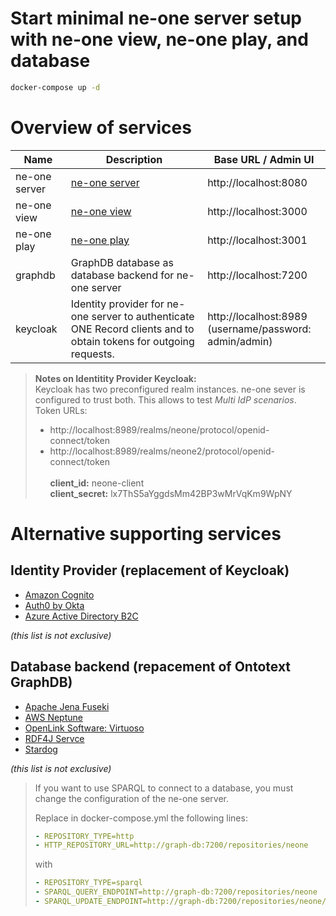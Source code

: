 # Start minimal ne-one server setup with ne-one view, ne-one play, and database
```bash
docker-compose up -d
```

# Overview of services

| Name | Description | Base URL / Admin UI |
|-|-|-|
| ne-one server | [ne-one server](https://git.openlogisticsfoundation.org/wg-digitalaircargo/ne-one) | http://localhost:8080 |
| ne-one view | [ne-one view](https://git.openlogisticsfoundation.org/wg-digitalaircargo/ne-one-view) | http://localhost:3000 |
| ne-one play | [ne-one play](https://github.com/aloccid-iata/neoneplay) | http://localhost:3001 |
| graphdb | GraphDB database as database backend for ne-one server | http://localhost:7200 |
| keycloak | Identity provider for ne-one server to authenticate ONE Record clients and to obtain tokens for outgoing requests. | http://localhost:8989 <br/> (username/password: admin/admin)|

> **Notes on Identitity Provider Keycloak:**<br/>
> Keycloak has two preconfigured realm instances. ne-one sever is configured to trust both. This allows to test _Multi IdP scenarios_.<br/>
> Token URLs: <br/>
> - http://localhost:8989/realms/neone/protocol/openid-connect/token <br/>
> - http://localhost:8989/realms/neone2/protocol/openid-connect/token <br/><br/>
> **client_id:** neone-client <br/>
> **client_secret:** lx7ThS5aYggdsMm42BP3wMrVqKm9WpNY

# Alternative supporting services

## Identity Provider (replacement of Keycloak)

- [Amazon Cognito](https://aws.amazon.com/de/cognito/)
- [Auth0 by Okta](https://auth0.com/de/features/machine-to-machine)
- [Azure Active Directory B2C](https://learn.microsoft.com/en-us/azure/active-directory-b2c/overview)

_(this list is not exclusive)_

## Database backend (repacement of Ontotext GraphDB)

- [Apache Jena Fuseki](https://jena.apache.org/documentation/fuseki2/)
- [AWS Neptune](https://aws.amazon.com/de/neptune/)
- [OpenLink Software: Virtuoso](https://virtuoso.openlinksw.com/)
- [RDF4J Servce](https://rdf4j.org/documentation/tools/server-workbench/)
- [Stardog](https://www.stardog.com/)

_(this list is not exclusive)_

> If you want to use SPARQL to connect to a database, you must change
> the configuration of the ne-one server.
> 
> Replace in docker-compose.yml the following lines:
> ```yaml
> - REPOSITORY_TYPE=http
> - HTTP_REPOSITORY_URL=http://graph-db:7200/repositories/neone
> ```
> with
> ```yaml
> - REPOSITORY_TYPE=sparql
> - SPARQL_QUERY_ENDPOINT=http://graph-db:7200/repositories/neone
> - SPARQL_UPDATE_ENDPOINT=http://graph-db:7200/repositories/neone/statements
> ```
